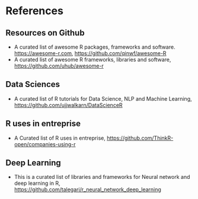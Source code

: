 # References 


## Resources on Github

+ A curated list of awesome R packages, frameworks and software. https://awesome-r.com, https://github.com/qinwf/awesome-R
+ A curated list of awesome R frameworks, libraries and software, https://github.com/uhub/awesome-r

## Data Sciences
+ A curated list of R tutorials for Data Science, NLP and Machine Learning, https://github.com/ujjwalkarn/DataScienceR

## R uses in entreprise
+ A Curated list of R uses in entreprise, https://github.com/ThinkR-open/companies-using-r

## Deep Learning
+ This is a curated list of libraries and frameworks for Neural network and deep learning in R, https://github.com/talegari/r_neural_network_deep_learning

